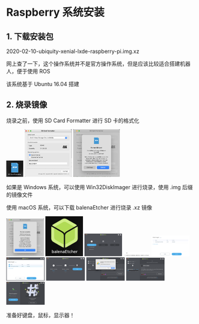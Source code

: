 # Raspberry 系统安装

## 1. 下载安装包  
  
2020-02-10-ubiquity-xenial-lxde-raspberry-pi.img.xz  
  
网上查了一下，这个操作系统并不是官方操作系统，但是应该比较适合搭建机器人，便于使用 ROS  
  
该系统基于 Ubuntu 16.04 搭建


## 2. 烧录镜像

烧录之前，使用 SD Card Formatter 进行 SD 卡的格式化  

<img src="./figs/1.png" alt="1" style="zoom:15%;" />
  
<img src="./figs/2.png" alt="1" style="zoom:15%;" />
  
<img src="./figs/3.png" alt="1" style="zoom:15%;" />
  
如果是 Windows 系统，可以使用 Win32DiskImager 进行烧录，使用 .img 后缀的镜像文件  
  
使用 macOS 系统，可以下载 balenaEtcher 进行烧录 .xz 镜像  
  
  <img src="./figs/4.png" alt="1" width="100px" />

  <img src="./figs/5.png" alt="1" width="100px" />

  <img src="./figs/6.png" alt="1" width="100px" />

  <img src="./figs/7.png" alt="1" style="zoom:10%;" />

  <img src="./figs/8.png" alt="1" style="zoom:10%;" />

  <img src="./figs/9.png" alt="1" style="zoom:10%;" />

  <img src="./figs/10.png" alt="1" style="zoom:10%;" />

  <img src="./figs/11.png" alt="1" style="zoom:10%;" />

  <img src="./figs/12.png" alt="1" style="zoom:10%;" />

  <img src="./figs/13.png" alt="1" style="zoom:10%;" />




准备好键盘，鼠标，显示器！  
  

  